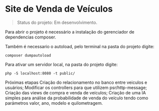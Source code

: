 <h1 > Site de Venda de Veículos</h1>

>Status do projeto: Em desenvolvimento.

Para abrir o projeto é necessário a instalação do gerenciador de dependencias composer.

Também é necessario o autoload, pelo terminal na pasta do projeto digite:
```
composer dumpautoload
```

Para ativar um servidor local, na pasta do projeto digite:
```
php -S localhost:8080 -t public/
```
Próximas etapas
Criação do relacionamento no banco entre veiculos e usuários;
Modificar os controllers para que utilizem psr/http-message;
Criação das views de compra e venda de veículos;
Criação de uma IA simples para análise da probabilidade de venda do veículo
tendo como parámetros valor, ano, modelo e quilometragem.


